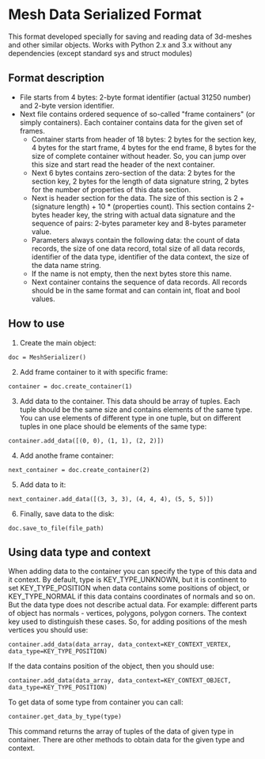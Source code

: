 # Mesh Data Serialized Format

This format developed specially for saving and reading data of 3d-meshes and other similar objects. Works with Python 2.x and 3.x without any dependencies (except standard sys and struct modules)

## Format description

* File starts from 4 bytes: 2-byte format identifier (actual 31250 number) and 2-byte version identifier.
* Next file contains ordered sequence of so-called "frame containers" (or simply containers). Each container contains data for the given set of frames. 
  * Container starts from header of 18 bytes: 2 bytes for the section key, 4 bytes for the start frame, 4 bytes for the end frame, 8 bytes for the size of complete container without header. So, you can jump over this size and start read the header of the next container.
  * Next 6 bytes contains zero-section of the data: 2 bytes for the section key, 2 bytes for the length of data signature string, 2 bytes for the number of properties of this data section.
  * Next is header section for the data. The size of this section is 2 + (signature length) + 10 * (properties count). This section contains 2-bytes header key, the string with actual data signature and the sequence of pairs: 2-bytes parameter key and 8-bytes parameter value.
  * Parameters always contain the following data: the count of data records, the size of one data record, total size of all data records, identifier of the data type, identifier of the data context, the size of the data name string.
  * If the name is not empty, then the next bytes store this name.
  * Next container contains the sequence of data records. All records should be in the same format and can contain int, float and bool values.

## How to use

1. Create the main object: 
```
doc = MeshSerializer()
```
2. Add frame container to it with specific frame:
```
container = doc.create_container(1)
```
3. Add data to the container. This data should be array of tuples. Each tuple should be the same size and contains elements of the same type. You can use elements of different type in one tuple, but on different tuples in one place should be elements of the same type:
```
container.add_data([(0, 0), (1, 1), (2, 2)])
```
4. Add anothe frame container:
```
next_container = doc.create_container(2)
```
5. Add data to it:
```
next_container.add_data([(3, 3, 3), (4, 4, 4), (5, 5, 5)])
```
6. Finally, save data to the disk:
```
doc.save_to_file(file_path)
```

## Using data type and context

When adding data to the container you can specify the type of this data and it context. By default, type is KEY_TYPE_UNKNOWN, but it is continent to set KEY_TYPE_POSITION when data contains some positions of object, or KEY_TYPE_NORMAL if this data contains coordinates of normals and so on. But the data type does not describe actual data. For example: different parts of object has normals - vertices, polygons, polygon corners. The context key used to distinguish these cases. So, for adding positions of the mesh vertices you should use:
```
container.add_data(data_array, data_context=KEY_CONTEXT_VERTEX, data_type=KEY_TYPE_POSITION)
```
If the data contains position of the object, then you should use:
```
container.add_data(data_array, data_context=KEY_CONTEXT_OBJECT, data_type=KEY_TYPE_POSITION)
```

To get data of some type from container you can call:
```
container.get_data_by_type(type)
```
This command returns the array of tuples of the data of given type in container. There are other methods to obtain data for the given type and context.